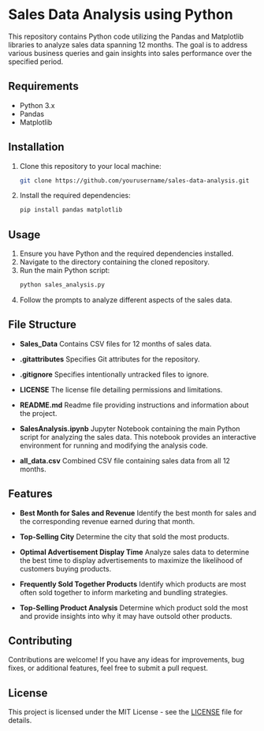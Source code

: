 # Sales Data Analysis using Python

This repository contains Python code utilizing the Pandas and Matplotlib libraries to analyze sales data spanning 12 months. The goal is to address various business queries and gain insights into sales performance over the specified period.

## Requirements
- Python 3.x
- Pandas
- Matplotlib

## Installation
1. Clone this repository to your local machine:
    ```bash
    git clone https://github.com/yourusername/sales-data-analysis.git
    ```

2. Install the required dependencies:
    ```bash
    pip install pandas matplotlib
    ```

## Usage
1. Ensure you have Python and the required dependencies installed.
2. Navigate to the directory containing the cloned repository.
3. Run the main Python script:
    ```bash
    python sales_analysis.py
    ```
4. Follow the prompts to analyze different aspects of the sales data.

## File Structure
- **Sales_Data** Contains CSV files for 12 months of sales data.
  
- **.gitattributes** Specifies Git attributes for the repository.

- **.gitignore** Specifies intentionally untracked files to ignore.

- **LICENSE** The license file detailing permissions and limitations.

- **README.md** Readme file providing instructions and information about the project.

- **SalesAnalysis.ipynb** Jupyter Notebook containing the main Python script for analyzing the sales data. This notebook provides an interactive environment for running and modifying the analysis code.

- **all_data.csv** Combined CSV file containing sales data from all 12 months.

## Features

- **Best Month for Sales and Revenue** Identify the best month for sales and the corresponding revenue earned during that month.

- **Top-Selling City** Determine the city that sold the most products.

- **Optimal Advertisement Display Time** Analyze sales data to determine the best time to display advertisements to maximize the likelihood of customers buying products.

- **Frequently Sold Together Products** Identify which products are most often sold together to inform marketing and bundling strategies.

- **Top-Selling Product Analysis** Determine which product sold the most and provide insights into why it may have outsold other products.

## Contributing
Contributions are welcome! If you have any ideas for improvements, bug fixes, or additional features, feel free to submit a pull request.

## License
This project is licensed under the MIT License - see the [LICENSE](LICENSE) file for details.
